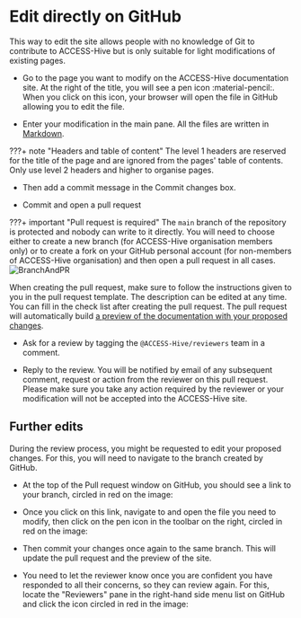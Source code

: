 # Edit directly on GitHub

This way to edit the site allows people with no knowledge of Git to contribute to ACCESS-Hive but is only suitable for light modifications of existing pages.

- Go to the page you want to modify on the ACCESS-Hive documentation site. At the right of the title, you will see a pen icon :material-pencil:. When you click on this icon, your browser will open the file in GitHub allowing you to edit the file.

<!-- <figure markdown>
  ![EditPen](../../assets/edit_pen.png)
  <figcaption>Pen icon circled in red</figcaption>
</figure> -->

- Enter your modification in the main pane. All the files are written in [Markdown][MarkdownSheet].

???+ note "Headers and table of content"
    The level 1 headers are reserved for the title of the page and are ignored from the pages' table of contents. Only use level 2 headers and higher to organise pages.

- Then add a commit message in the Commit changes box.

<!-- <figure markdown>
  ![CommitBox](../../assets/commit-box.png)
</figure> -->

- Commit and open a pull request

???+ important "Pull request is required"
    The `main` branch of the repository is protected and nobody can write to it directly. You will need to choose either to create a new branch (for ACCESS-Hive organisation members only) or to create a fork on your GitHub personal account (for non-members of ACCESS-Hive organisation) and then open a pull request in all cases.
    ![BranchAndPR](../../assets/branch-and-pr.png)

When creating the pull request, make sure to follow the instructions given to you in the pull request template. The description can be edited at any time. You can fill in the check list after creating the pull request. The pull request will automatically build [a preview of the documentation with your proposed changes][preview].

- Ask for a review by tagging the `@ACCESS-Hive/reviewers` team in a comment.

- Reply to the review. You will be notified by email of any subsequent comment, request or action from the reviewer on this pull request. Please make sure you take any action required by the reviewer or your modification will not be accepted into the ACCESS-Hive site.

## Further edits

During the review process, you might be requested to edit your proposed changes. For this, you will need to navigate to the branch created by GitHub. 

- At the top of the Pull request window on GitHub, you should see a link to your branch, circled in red on the image:

<!-- <figure markdown>
  ![PRheader](../../assets/PR_header.png)
</figure> -->

- Once you click on this link, navigate to and open the file you need to modify, then click on the pen icon in the toolbar on the right, circled in red on the image:
<!-- 
<figure markdown>
  ![GitHubedit](../../assets/GitHub-edit.png)
</figure> -->

- Then commit your changes once again to the same branch. This will update the pull request and the preview of the site.

- You need to let the reviewer know once you are confident you have responded to all their concerns, so they can review again. For this, locate the "Reviewers" pane in the right-hand side menu list on GitHub and click the icon circled in red in the image:

<!-- <figure markdown>
  ![GitHubnewrev](../../assets/GitHub-2nd-review.png)
</figure> -->

[MarkdownSheet]: https://www.markdownguide.org/cheat-sheet/
[preview]: local_edit.md#preview-from-a-pull-request